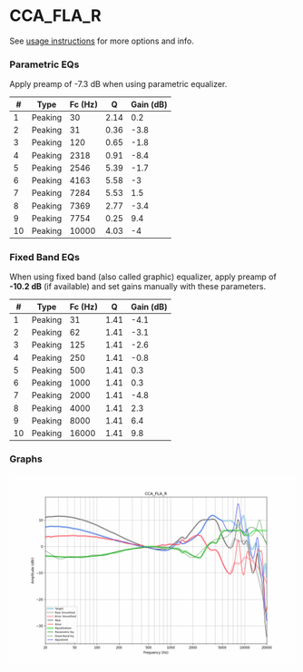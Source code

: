 # CCA_FLA_R
See [usage instructions](https://github.com/jaakkopasanen/AutoEq#usage) for more options and info.

### Parametric EQs
Apply preamp of -7.3 dB when using parametric equalizer.

|   # | Type    |   Fc (Hz) |    Q |   Gain (dB) |
|-----|---------|-----------|------|-------------|
|   1 | Peaking |        30 | 2.14 |         0.2 |
|   2 | Peaking |        31 | 0.36 |        -3.8 |
|   3 | Peaking |       120 | 0.65 |        -1.8 |
|   4 | Peaking |      2318 | 0.91 |        -8.4 |
|   5 | Peaking |      2546 | 5.39 |        -1.7 |
|   6 | Peaking |      4163 | 5.58 |        -3   |
|   7 | Peaking |      7284 | 5.53 |         1.5 |
|   8 | Peaking |      7369 | 2.77 |        -3.4 |
|   9 | Peaking |      7754 | 0.25 |         9.4 |
|  10 | Peaking |     10000 | 4.03 |        -4   |

### Fixed Band EQs
When using fixed band (also called graphic) equalizer, apply preamp of **-10.2 dB** (if available) and set gains manually with these parameters.

|   # | Type    |   Fc (Hz) |    Q |   Gain (dB) |
|-----|---------|-----------|------|-------------|
|   1 | Peaking |        31 | 1.41 |        -4.1 |
|   2 | Peaking |        62 | 1.41 |        -3.1 |
|   3 | Peaking |       125 | 1.41 |        -2.6 |
|   4 | Peaking |       250 | 1.41 |        -0.8 |
|   5 | Peaking |       500 | 1.41 |         0.3 |
|   6 | Peaking |      1000 | 1.41 |         0.3 |
|   7 | Peaking |      2000 | 1.41 |        -4.8 |
|   8 | Peaking |      4000 | 1.41 |         2.3 |
|   9 | Peaking |      8000 | 1.41 |         6.4 |
|  10 | Peaking |     16000 | 1.41 |         9.8 |

### Graphs
![](./CCA_FLA_R.png)
